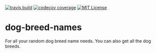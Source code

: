 [![travis build](https://img.shields.io/travis/jackyho112/dog-breed-names.svg)](https://travis-ci.org/jackyho112/dog-breed-names)
[![codecov coverage](https://img.shields.io/codecov/c/github/jackyho112/dog-breed-names.svg)](https://codecov.io/github/jackyho112/dog-breed-names.svg)
[![MIT License](https://img.shields.io/github/license/jackyho112/dog-breed-names.svg)](http://opensource.org/licenses/MIT)

# dog-breed-names

For all your random dog breed name needs. You can also get all the dog breeds.
